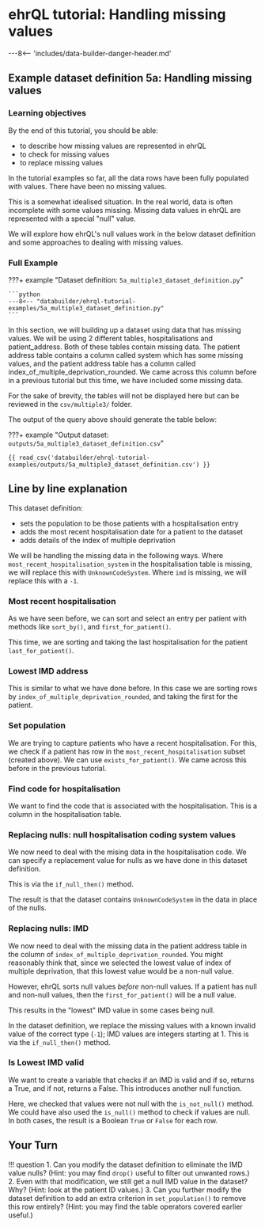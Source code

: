# ehrQL tutorial: Handling missing values

---8<-- 'includes/data-builder-danger-header.md'

## Example dataset definition 5a: Handling missing values

### Learning objectives
By the end of this tutorial, you should be able:

* to describe how missing values are represented in ehrQL
* to check for missing values
* to replace missing values

In the tutorial examples so far,
all the data rows have been fully populated with values.
There have been no missing values.

This is a somewhat idealised situation.
In the real world,
data is often incomplete with some values missing.
Missing data values in ehrQL are represented with a special "null" value.

We will explore how ehrQL's null values work in the below dataset definition
and some approaches to dealing with missing values.

### Full Example
???+ example "Dataset definition: `5a_multiple3_dataset_definition.py`"

    ```python
    ---8<-- "databuilder/ehrql-tutorial-examples/5a_multiple3_dataset_definition.py"
    ```

In this section, we will building up a dataset using data that has missing values. We will be using 2 different tables, hospitalisations and patient_address. Both of these tables contain missing data. The patient address table contains a column called system which has some missing values, and the patient address table has a column called index_of_multiple_deprivation_rounded. We came across this column before in a previous tutorial but this time, we have included some missing data.

For the sake of brevity, the tables will not be displayed here but can be reviewed in the `csv/multiple3/` folder.  

The output of the query above should generate the table below: 

???+ example "Output dataset: `outputs/5a_multiple3_dataset_definition.csv`"

    {{ read_csv('databuilder/ehrql-tutorial-examples/outputs/5a_multiple3_dataset_definition.csv') }}

## Line by line explanation

This dataset definition:

* sets the population to be those patients with a hospitalisation entry
* adds the most recent hospitalisation date for a patient to the dataset
* adds details of the index of multiple deprivation

We will be handling the missing data in the following ways. Where `most_recent_hospitalisation_system` in the hospitalisation table is missing, we will replace this with `UnknownCodeSystem`. Where `imd` is missing, we will replace this with a `-1`. 

### Most recent hospitalisation 

As we have seen before,
we can sort and select an entry per patient
with methods like `sort_by()`, and `first_for_patient()`.

This time, we are sorting and taking the last hospitalisation for the patient `last_for_patient()`. 

### Lowest IMD address
This is similar to what we have done before. In this case we are sorting rows by `index_of_multiple_deprivation_rounded`, and taking the first for the patient. 

### Set population 
We are trying to capture patients who have a recent hospitalisation. For this, we check if a patient has row in the `most_recent_hospitalisation` subset (created above). We can use `exists_for_patient()`. We came across this before in the previous tutorial. 

### Find code for hospitalisation 
We want to find the code that is associated with the hospitalisation. This is a column in the hospitalisation table. 

### Replacing nulls: null hospitalisation coding system values
We now need to deal with the mising data in the hospitalisation code. We can specify a replacement value for nulls as we have done in this dataset definition.

This is via the `if_null_then()` method.

The result is that the dataset contains `UnknownCodeSystem` in the data in place of the nulls.

### Replacing nulls: IMD
We now need to deal with the missing data in the patient address table in the column of `index_of_multiple_deprivation_rounded`. You might reasonably think that,
since we selected the lowest value of index of multiple deprivation,
that this lowest value would be a non-null value.

However, ehrQL sorts null values *before* non-null values.
If a patient has null and non-null values,
then the `first_for_patient()` will be a null value.

This results in the "lowest" IMD value in some cases being null.

In the dataset definition,
we replace the missing values with a known invalid value of the correct type (`-1`);
IMD values are integers starting at 1. This is via the `if_null_then()` method.

### Is Lowest IMD valid
We want to create a variable that checks if an IMD is valid and if so, returns a True, and if not, returns a False. This introduces another null function. 

Here, we checked that values were not null with the `is_not_null()` method. We could have also used the `is_null()` method to check if values are null.
In both cases, the result is a Boolean `True` or `False` for each row.

## Your Turn

!!! question
    1. Can you modify the dataset definition
       to eliminate the IMD value nulls?
       (Hint: you may find `drop()` useful to filter out unwanted rows.)
    2. Even with that modification,
       we still get a null IMD value in the dataset?
       Why?
       (Hint: look at the patient ID values.)
    3. Can you further modify the dataset definition
       to add an extra criterion in `set_population()` to remove this row entirely?
       (Hint: you may find the table operators covered earlier useful.)
